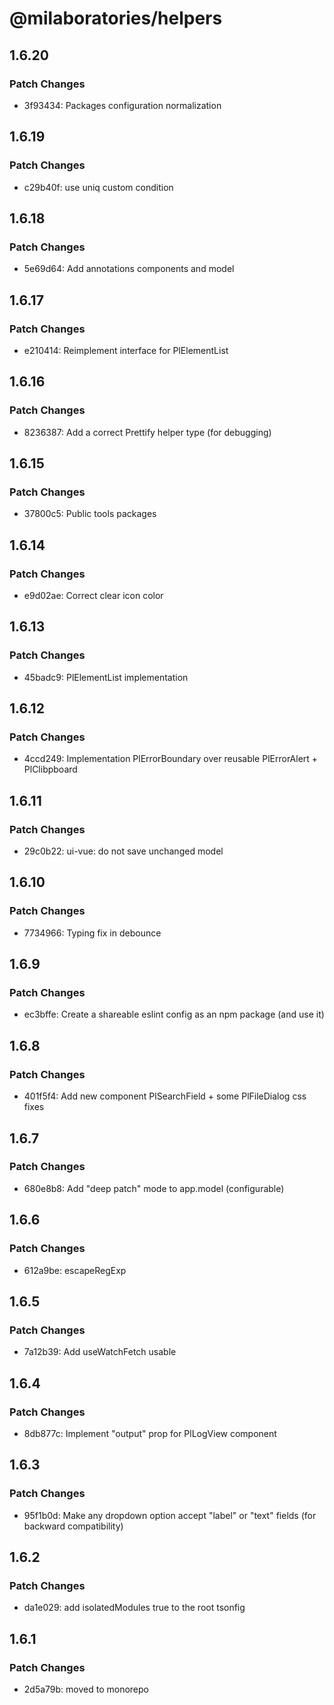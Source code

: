 # @milaboratories/helpers

## 1.6.20

### Patch Changes

- 3f93434: Packages configuration normalization

## 1.6.19

### Patch Changes

- c29b40f: use uniq custom condition

## 1.6.18

### Patch Changes

- 5e69d64: Add annotations components and model

## 1.6.17

### Patch Changes

- e210414: Reimplement interface for PlElementList

## 1.6.16

### Patch Changes

- 8236387: Add a correct Prettify helper type (for debugging)

## 1.6.15

### Patch Changes

- 37800c5: Public tools packages

## 1.6.14

### Patch Changes

- e9d02ae: Correct clear icon color

## 1.6.13

### Patch Changes

- 45badc9: PlElementList implementation

## 1.6.12

### Patch Changes

- 4ccd249: Implementation PlErrorBoundary over reusable PlErrorAlert + PlClibpboard

## 1.6.11

### Patch Changes

- 29c0b22: ui-vue: do not save unchanged model

## 1.6.10

### Patch Changes

- 7734966: Typing fix in debounce

## 1.6.9

### Patch Changes

- ec3bffe: Create a shareable eslint config as an npm package (and use it)

## 1.6.8

### Patch Changes

- 401f5f4: Add new component PlSearchField + some PlFileDialog css fixes

## 1.6.7

### Patch Changes

- 680e8b8: Add "deep patch" mode to app.model (configurable)

## 1.6.6

### Patch Changes

- 612a9be: escapeRegExp

## 1.6.5

### Patch Changes

- 7a12b39: Add useWatchFetch usable

## 1.6.4

### Patch Changes

- 8db877c: Implement "output" prop for PlLogView component

## 1.6.3

### Patch Changes

- 95f1b0d: Make any dropdown option accept "label" or "text" fields (for backward compatibility)

## 1.6.2

### Patch Changes

- da1e029: add isolatedModules true to the root tsonfig

## 1.6.1

### Patch Changes

- 2d5a79b: moved to monorepo
